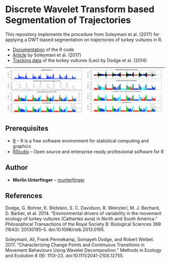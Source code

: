 # Discrete Wavelet Transform based Segmentation of Trajectories
This repository implements the procedure from Soleymani et al. (2017) for applying a DWT-based segmentation on trajectories of turkey vultures in R.

* [Documentation](https://munterfinger.github.io/dwt-based-segmentation/) of the R code
* [Article](http://onlinelibrary.wiley.com/doi/10.1111/2041-210X.12755/abstract) by Soleymani et al. (2017)
* [Tracking data](http://dx.doi.org/10.5441/001/1.46ft1k05) of the turkey vultures (Leo) by Dodge et al. (2014)

|![](figs/a9_result.png)|![](figs/d5_result.png)|
|---|---|

## Prerequisites

* [R](https://www.r-project.org/) – R is a free software environment for statistical computing and graphics
* [RStudio](https://www.rstudio.com/) – Open source and enterprise-ready professional software for R

## Author

* **Merlin Unterfinger** – [munterfinger](https://github.com/munterfinger)

## References
Dodge, G. Bohrer, K. Bildstein, S. C. Davidson, R. Weinzierl, M. J. Bechard, D. Barber, et al. 2014. “Environmental drivers of variability in the movement ecology of turkey vultures (Cathartes aura) in North and South America.” Philosophical Transactions of the Royal Society B: Biological Sciences 369 (1643): 20130195–5. doi:10.1098/rstb.2013.0195.

Soleymani, Ali, Frank Pennekamp, Somayeh Dodge, and Robert Weibel. 2017. “Characterizing Change Points and Continuous Transitions in Movement Behaviours Using Wavelet Decomposition.” Methods in Ecology and Evolution 8 (9): 1113–23. doi:10.1111/2041-210X.12755.